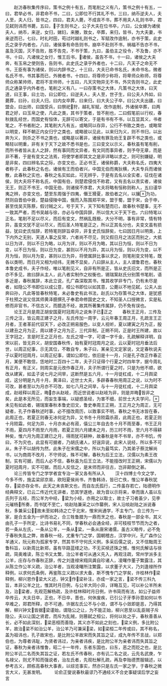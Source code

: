 <!-- { "loadSidebar": true } -->
　　赵汸春秋集传序曰，策书之例十有五，而笔削之义有八，策书之例十有五，一曰，君举必书，非君命不书，二曰，公即位不行其礼不书，三曰，纳币逆夫人，夫人至，夫人归，皆书之，四曰，君夫人薨，不成丧不书，葬不用夫人礼则书卒，君见弑则讳而书薨，五曰，子生则书之，公子大夫在位书卒，六曰，公女嫁为诸侯夫人，纳币，来逆，女归，娣妇，来媵，致女，卒葬，来归，皆书，为大夫妻，书来逆而已，七曰，时礼时田，苟过时越礼则书之，军赋改作逾制，亦书于策，此史氏之录乎内者也，八曰，诸侯事有命告则书，崩卒不赴则不书，祸福不告亦不书，虽及灭国，灭不告败，胜不告克，不书于策，九曰，虽伯主之役令，不及鲁，亦不书，十曰，凡诸侯之女行，惟王后书，诸侯，虽告不书，十一曰，诸侯之大夫奔，有玉帛之使则告，告则书，此史氏之录乎外者也，十二曰，凡天子之命无不书，王臣有事为诸侯，则以内辞书之，十三曰，大夫已命书名氏，未命书名，微者名氏不书，书其事而已，外微者书，十四曰，将尊师少称将，将卑师众称师，将尊师众称某帅师，君将不言帅师，十五曰，凡天灾物异无不书，外灾告则书之，此史氏之通录乎内外者也，笔削之义有八，一曰存策书之大体，凡策书之大体，曰天道，曰王事，曰土功，曰公即位，曰逆夫人，夫人至，世子生，曰公夫人外如，曰薨葬，曰孙，曰夫人归，曰内女卒葬，曰来归，曰大夫公子卒，曰公大夫出疆，曰盟会，曰出师，曰国受兵，曰祭祀狩，越礼军赋，改作逾制，外诸侯卒葬，曰两君之好，曰玉帛之使，凡此之类，其书于策者，皆不削也，二曰假笔前以行权，春秋拨乱经世，而国史有恒体，无辞可以寄文，于是有书有不书，以互显其义，书者笔之，不书者削之，其笔削大凡有五，或略同以存异，公行不书致之类也，或略常以明变，释不朝正内女归宁之类也，或略彼以见此，以来归为义，则不书归，以出奔为义，则杀之不书之类也，或略是以著非，诸侯有罪及劝王复辟不书之类也，或略轻以明重，非有关于天下之故不悉书是也，三曰变文以示义，春秋虽有笔有削，而所书者皆从主人之辞，然有事同而文异者，有文同而事异者，则予夺无章，而是非不著，于是有变文之法焉，将使学者即其文之是非详略以求之，则可别嫌疑，明是非矣，四曰辨名实之际，亦变文也，正必书王，诸侯称爵，大夫称名氏，四夷大者称子，此春秋之名也，诸侯有王而伯者兴，中国无伯而夷狄横，大夫专兵而诸侯散，此春秋之实也，春秋之名实如此，可无辨乎，于是有去名以全实者，征伐在诸侯，则大夫将不称名氏，中国有伯，则楚君侵伐不称君，又有去名以责实者，诸侯无王，则正不书王，中国无伯，则诸侯不序君，大夫将略有恒称则称人，五曰谨华夷之辨，亦变文也，楚至东周强于四夷，僭王猾夏，故伯者之兴，以攘为功，然则自晋伯中衰，楚益侵陵中国，俄而入陈围郑平宋，盟于蜀，盟于宋，会于申，甚至伐吴灭陈蔡，假讨贼之义，号于天下，天下知有楚而已，故春秋书楚事，无不一致其严者，而书吴越与徐，亦必与中国异辞，所以信大义于天下也，六曰特笔以正名，笔削不足以尽义，而后有变文，然祸乱既极，大分不明，事有非常，情有特异，虽变文犹不足以尽义，而后圣人特笔是正之，所以正其名分也，夫变文虽有损益，犹曰史氏恒辞，若特笔则辞旨卓异，非复史氏恒辞矣，七曰因日月以明类，上下内外之无别，天道人事之反常，六者尚不尽见，则又假日月之法区而别之，大抵以日为详，则以不日为略，以月为详，则以不月为略，其以日为恒，则以不日为变，以不日为恒，则以日为变，甚则以不月为异，其以月为恒，则以月为变，以不月为恒，则以月为变，甚则以日为异，将使属辞比事以求之，则笔削变文特笔，既各以类明，而日月又相为经纬，无微不显矣，八曰辞从主人，主人谓鲁君也，春秋本鲁史成书，夫子作经，唯以笔削见义，自非有所是正，皆从史氏旧文，而所是正亦不多见，故曰辞从主人，此八者实制作之权衡也，锡瑞案赵氏分别策书笔削，语多近是，春秋属辞，本此立说，孔广森深取其书，惟其收学非专门，仍有未尽是者，如隐公不书即位以成公意，桓公书即位以如其意，公薨以不地见弑，公夫人出奔曰孙，凡此等皆春秋特笔，未必鲁史有此书法，赵氏以为存策书之大体，是犹惑于杜预之说又信其师黄泽臆撰孔子奉君命修国史之文，不知圣人口授微言，实是私修而非官书，不信古义，而臆造不经，故其所著集传属辞，仍不免有误也。
　　论王正月是周正胡安国夏时冠周月之说朱子已正之
　　春秋王正月，三传及三传之注，皆云周正建子之月，左氏传加一周字，云元年春王周正月，孔疏言王正月者，王者革前代驭天下，必改正朔易服色，以变人视听，夏以建寅之月为正，殷以建丑之月为正，周以建子之月为正，三代异制，正朔不同，正是时王所建，故以王字冠之，言是时王之正月也，左氏之增一字，可谓一字千金，孔疏解释详明，自宋以前，皆无异义，胡安国春秋传，始有夏时冠周月之说，云以夏时冠月垂法后世，以周正纪事，示无其位，不敢自专，朱子曰，某亲见文定家说，文定春秋说夫子以夏时冠周月，以周正纪事，谓如公即位，依旧是十一月，只是孔子改正作春正月，某便不敢信，恁地时二百四十二年，夫子只证得个行夏之时四年字，据今周礼有正月，有正义，则周实是元改作春正月，夫子所谓行夏之时，只是为他不顺，欲改从建寅，如孟子说七月之间旱，这断然是五六月，十一月徒杠成，十二月舆梁成，这分明是九月十月，黄泽曰，近世士大夫，多辟春春秋用周正之说，以为时不可改，甚者至以为月亦不可改，如七八月之间旱，与十一月徒杠成，十二月舆梁成，赵岐释以周正，晦亦从赵岐，而近世说者以赵岐为非，则是并晦皆非之矣，此是本无所见，而妄生事端，以疑惑圣经，为害不细，前世士大夫学问，未见有如此者，锡瑞案春秋本鲁史旧文，鲁史奉周王正朔，王正月之为周正，无可疑者，孔子作春秋述时事，必不擅改周历，以致事实不明，春秋之书无冰皆在春，此周正也，若夏正则春无冰何足为异，又书冬十月陨霜杀菽，此周正也，若夏正则十月陨霜，何足为异，十月亦未必有菽，僖公三年自去冬十月不雨至春，书王正月不雨，夏四月不雨至六月雨，若夏正则六月建未之月，历三时不雨，至六月不得耕种矣，惟六月为周正建已之月，得雨犹可耕种，故春秋是年不书旱，亦不书饥，传曰，不为灾也，此显有可据者，乃胡氏诸人，好逞异说，此宋人说经，所以多不可从，朱子不以胡传为然，此朱子在宋儒之中，所以为最笃实，乃其弟子蔡沈解尚书，以为商周不改月，不守师说，殊不可解，春秋为后王立法，汉儒以为素王改制，实有可据，而后人必不信，春秋虽为后王立法，不能擅改时王正朔，宋儒以为夏时冠周月，实不可据，而后人反信之，是末师而非往古，岂非颠倒之甚。
　　论三传皆专门之学学者宜专治一家又各有所从入
　　汉十四博士今文之学，今多不传，施孟梁邱京易，欧阳夏侯尚书，齐鲁韩诗，皆已亡佚，惟公羊春秋犹存，梁亦存全书，此天之未丧斯文也，而自左氏孤行，二传虽存若亡，陆德明作经典释文，已云二传近代无讲者，恐其学遂绝，故为音以示将来，幸而唐人虽以左氏列于五经，而公羊为中经，梁为小经，亦用之以取士，故士子习者虽少，见李元璀杨所奏，而书犹不至亡，啖赵陆兼采之以作纂例，宋人沿啖赵陆之派说春秋，多兼采公，故未至如韩诗之亡于北宋，惟宋尚通学，不主专门，合三传为一家，是合五金为一炉而冶之，合三牲鲁腊为一鼎而烹之也，春秋是一部全书，其义由孔子一手所定，比诗书易礼不同，学春秋必会通全经，非可枝枝节节而为之者，若一条从左氏，一条从公羊，一条从梁，一条从唐宋诸儒，虽古义略传，必不免于春秋失乱之弊，故春秋一经，尤重专门之学，国朝稽古，汉学中兴，孔广森作公羊通义，阮元称为孤家专学，然其书不守何氏义例，多采后儒之说，又不信黜周王鲁科旨，以新周比新郑，虽有华路蓝缕之功，不无买椟还珠之憾，惟何氏解诂与徐疏，简奥难读，陈立书又太繁，治公羊者可从通义先入，再观注疏，常州学派多主公羊，庄存与作春秋正辞，传之刘逢禄宋翔凤龚自珍诸人，凌曙作董子繁露注，其从陈立作公羊义疏，治公羊者，当观凌曙所注繁露，以求董子大义，乃刘逢禄所作释例，以求何氏条例，再鉴陈立义疏以求大备，斯不愧专门之学矣，许桂林作梁释例，柳兴恩作梁大义述，钟又作梁补注，亦成一家之言，梁不传三科九旨，本非公羊之比，惟其时月日例，与公羊大同小异，详略互见，可以补公羊所未及，治梁者，先观范解杨疏，及许桂林释时月日例，许书简而有法，如公子益师卒传云，大夫日卒，正也，不日卒，晋也，何休废疾，已引公子牙季孙意如何以书卒难之，郑君所释，亦不可通，许据左氏公不与小敛，谓不与小敛即是恶，乃得其解，柳兴钟文皆据梁谨始，谓隐公之让，为不能正始，柳兴恩至以乱臣贼子斥隐公，夫以让国之贤君，而斥为乱贼，则篡弑之桓公，将何以处之乎，春秋善善从长，必不如此深刻，梁恶桓而善隐，其义亦不如此之刻也，梁义例，多比附公羊，故治梁不如治公羊，治公羊乃可兼采梁，如梁桓二年传或曰，其不称名，盖为祖讳也，孔子故宋也，是比附公羊故宋而失其旨之证，成九年传不言战，以郑伯也，为尊者讳耻，为贤者讳过，为亲者讳疾，是比附公羊为亲者讳而失其旨之证，春秋为亲者讳惟鲁，昭二十一年传，东者东国也，曰东，恶之而贬之也，是比附公羊讥二名而失其旨之证，若左氏不传春秋，亦有讥二名之说，云先名武庚，乍名禄父，则尤不知而强说者，治左氏者，先观杜解孔疏，再及李贻德贾服辑述，以参考古义，顾栋高春秋大事表，以综览事实，然亦只是左氏一家之学，于春秋之微言大义，无甚发明。
　　论俞正燮说春秋最谬乃不通经义不合史事疑误后学之妄言
